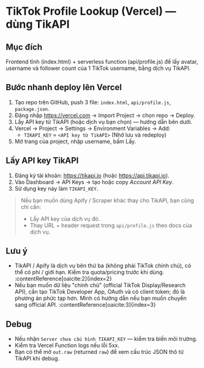 # TikTok Profile Lookup (Vercel) — dùng TikAPI

## Mục đích
Frontend tĩnh (index.html) + serverless function (api/profile.js) để lấy avatar, username và follower count của 1 TikTok username, bằng dịch vụ TikAPI.

## Bước nhanh deploy lên Vercel
1. Tạo repo trên GitHub, push 3 file: `index.html`, `api/profile.js`, `package.json`.
2. Đăng nhập https://vercel.com → Import Project → chọn repo → Deploy.
3. Lấy API key từ TikAPI (hoặc dịch vụ bạn chọn) — hướng dẫn bên dưới.
4. Vercel → Project → Settings → Environment Variables → Add:
   - `TIKAPI_KEY` = `<API key từ TikAPI>`
   (Nhớ lưu và redeploy)
5. Mở trang của project, nhập username, bấm Lấy.

## Lấy API key TikAPI
1. Đăng ký tài khoản: https://tikapi.io (hoặc https://api.tikapi.io).
2. Vào Dashboard → API Keys → tạo hoặc copy *Account API Key*.
3. Sử dụng key này làm `TIKAPI_KEY`.

> Nếu bạn muốn dùng Apify / Scraper khác thay cho TikAPI, bạn cũng chỉ cần:
> - Lấy API key của dịch vụ đó.
> - Thay URL + header request trong `api/profile.js` theo docs của dịch vụ.

## Lưu ý
- TikAPI / Apify là dịch vụ bên thứ ba (không phải TikTok chính chủ), có thể có phí / giới hạn. Kiểm tra quota/pricing trước khi dùng. :contentReference[oaicite:2]{index=2}
- Nếu bạn muốn dữ liệu "chính chủ" (official TikTok Display/Research API), cần tạo TikTok Developer App, OAuth và có client token; đó là phương án phức tạp hơn. Mình có hướng dẫn nếu bạn muốn chuyển sang official API. :contentReference[oaicite:3]{index=3}

## Debug
- Nếu nhận `Server chưa cấu hình TIKAPI_KEY` — kiểm tra biến môi trường.
- Kiểm tra Vercel Function logs nếu lỗi 5xx.
- Bạn có thể mở `out.raw` (returned `raw`) để xem cấu trúc JSON thô từ TikAPI khi debug.

